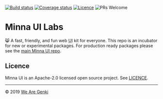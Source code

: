 [![Build status](https://img.shields.io/circleci/project/github/WeAreGenki/minna-ui-labs.svg)](https://circleci.com/gh/WeAreGenki/minna-ui-labs)
[![Coverage status](https://img.shields.io/codacy/coverage/39da21f30dfc4d42a6afa498d6aaa8f6.svg)](https://app.codacy.com/project/WeAreGenki/minna-ui-labs/dashboard)
[![Licence](https://img.shields.io/github/license/WeAreGenki/minna-ui-labs.svg)](https://github.com/WeAreGenki/minna-ui-labs/blob/master/LICENCE)
![PRs Welcome](https://img.shields.io/badge/PRs-welcome-brightgreen.svg)

# Minna UI Labs

😸 A fast, friendly, and fun web <abbr title="User Interface">UI</abbr> kit for everyone. This repo is an incubator for new or experimental packages. For production ready packages please see the [main Minna UI repo](https://github.com/WeAreGenki/minna-ui).

<!-- 
Inspired by:

- https://blueprintjs.com/docs/#labs
- https://github.com/palantir/blueprint/tree/develop/packages/labs
-->

## Licence

Minna UI is an Apache-2.0 licensed open source project. See [LICENCE](https://github.com/WeAreGenki/minna-ui/blob/master/LICENCE).

---

© 2019 [We Are Genki](https://wearegenki.com)
